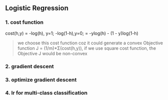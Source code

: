  ## Logistic Regression

### 1. cost function
cost(h,y) = -log(h), y=1; -log(1-h),y=0;
          = -ylog(h) - (1 - y)log(1-h)
>we choose this cost function coz it could generate a convex Objective function
J = (1/m)*Σ(cost(h,y)), if we use square cost function, the Objective J would be non-convex

### 2. gradient descent
### 3. optimize gradient descent
### 4. lr for multi-class classification
